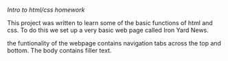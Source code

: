 _Intro to html/css homework_

This project was written to learn some of the basic functions of html and css. To do this we set up a very basic web page called Iron Yard News. 


the funtionality of the webpage contains navigation tabs across the top and bottom. The body contains filler text.

